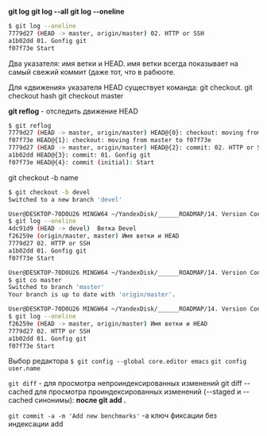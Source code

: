 **git log**
**git log --all**
**git log --oneline**
```bash
$ git log --oneline
7779d27 (HEAD -> master, origin/master) 02. HTTP or SSH
a1b02dd 01. Gonfig git
f07f73e Start
```

Два указателя: имя ветки и HEAD. имя ветки всегда показывает на самый свежий коммит (даже тот, что в рабюоте.


Для «движения» указателя HEAD существует команда: git checkout.
git checkout hash
git checkout master

**git reflog** - отследить движение HEAD
```bash
$ git reflog
7779d27 (HEAD -> master, origin/master) HEAD@{0}: checkout: moving from f07f73ee30e1193a7eb8fab3475933462d939688 to master
f07f73e HEAD@{1}: checkout: moving from master to f07f73e
7779d27 (HEAD -> master, origin/master) HEAD@{2}: commit: 02. HTTP or SSH
a1b02dd HEAD@{3}: commit: 01. Gonfig git
f07f73e HEAD@{4}: commit (initial): Start
```

git checkout -b name
```bash
$ git checkout -b devel
Switched to a new branch 'devel'

User@DESKTOP-70D0U26 MINGW64 ~/YandexDisk/______ROADMAP/14. Version Control System/working_may_2023 (devel)
$ git log --oneline
4dc91d9 (HEAD -> devel)  Ветка Devel
f26259e (origin/master, master) Имя ветки и HEAD
7779d27 02. HTTP or SSH
a1b02dd 01. Gonfig git
f07f73e Start

User@DESKTOP-70D0U26 MINGW64 ~/YandexDisk/______ROADMAP/14. Version Control System/working_may_2023 (devel)
$ git co master
Switched to branch 'master'
Your branch is up to date with 'origin/master'.

User@DESKTOP-70D0U26 MINGW64 ~/YandexDisk/______ROADMAP/14. Version Control System/working_may_2023 (master)
$ git log --oneline
f26259e (HEAD -> master, origin/master) Имя ветки и HEAD
7779d27 02. HTTP or SSH
a1b02dd 01. Gonfig git
f07f73e Start
```
Выбор редактора
`$ git config --global core.editor emacs`
`git config user.name`

`git diff` - для просмотра непроиндексированных изменений
git diff --cached для просмотра проиндексированных изменений (--staged и --cached синонимы): **после git add .**

`git commit -a -m 'Add new benchmarks'`
-a ключ фиксации без индексации add

